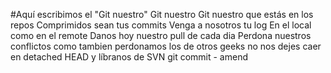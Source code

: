 #Aquí escribimos el "Git nuestro"
Git nuestro
Git nuestro que estás en los repos
Comprimidos sean tus commits
Venga a nosotros tu log
En el local como en el remote
Danos hoy nuestro pull de cada dia
Perdona nuestros conflictos
como tambien perdonamos los de otros geeks
no nos dejes caer en detached HEAD
y líbranos de SVN
git commit - amend 
